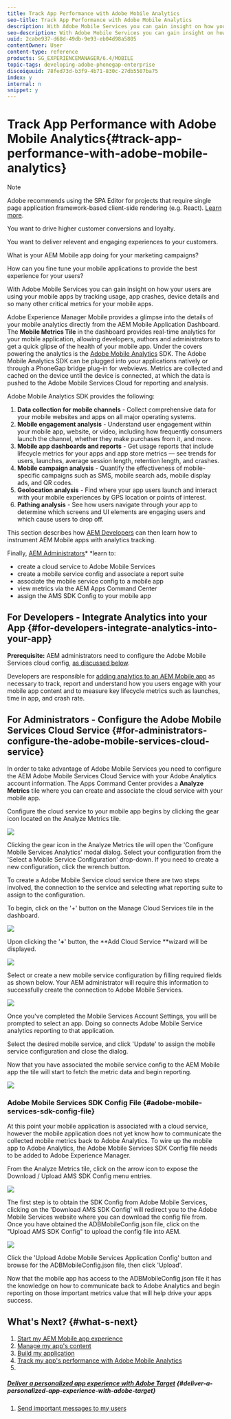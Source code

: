 ```yaml
---
title: Track App Performance with Adobe Mobile Analytics
seo-title: Track App Performance with Adobe Mobile Analytics
description: With Adobe Mobile Services you can gain insight on how your users are using your mobile apps by tracking usage, app crashes, device details and so many other critical metrics for your mobile apps. Follow this page to learn more.
seo-description: With Adobe Mobile Services you can gain insight on how your users are using your mobile apps by tracking usage, app crashes, device details and so many other critical metrics for your mobile apps. Follow this page to learn more.
uuid: 2cabe937-d68d-49db-9e93-eb04d98a5805
contentOwner: User
content-type: reference
products: SG_EXPERIENCEMANAGER/6.4/MOBILE
topic-tags: developing-adobe-phonegap-enterprise
discoiquuid: 78fed73d-b3f9-4b71-830c-27db5507ba75
index: y
internal: n
snippet: y
---
```


# Track App Performance with Adobe Mobile Analytics{#track-app-performance-with-adobe-mobile-analytics}

>[!NOTE]
>
>Adobe recommends using the SPA Editor for projects that require single page application framework-based client-side rendering (e.g. React). [Learn more](../../sites/developing/using/spa-overview.md).

You want to drive higher customer conversions and loyalty.

You want to deliver relevent and engaging experiences to your customers.

What is your AEM Mobile app doing for your marketing campaigns?

How can you fine tune your mobile applications to provide the best experience for your users?

With Adobe Mobile Services you can gain insight on how your users are using your mobile apps by tracking usage, app crashes, device details and so many other critical metrics for your mobile apps.

Adobe Experience Manager Mobile provides a glimpse into the details of your mobile analytics directly from the AEM Mobile Application Dashboard. The **Mobile Metrics Tile** in the dashboard provides real-time analytics for your mobile application, allowing developers, authors and administrators to get a quick glipse of the health of your mobile app. Under the covers powering the analytics is the [Adobe Mobile Analytics](http://www.adobe.com/ca/solutions/digital-analytics/mobile-web-apps-analytics.html) SDK. The Adobe Mobile Analytics SDK can be plugged into your applications natively or through a PhoneGap bridge plug-in for webviews. Metrics are collected and cached on the device until the device is connected, at which the data is pushed to the Adobe Mobile Services Cloud for reporting and analysis.

Adobe Mobile Analytics SDK provides the following:

1. **Data collection for mobile channels** - Collect comprehensive data for your mobile websites and apps on all major operating systems.
1. **Mobile engagement analysis** - Understand user engagement within your mobile app, website, or video, including how frequently consumers launch the channel, whether they make purchases from it, and more.
1. **Mobile app dashboards and reports** - Get usage reports that include lifecycle metrics for your apps and app store metrics — see trends for users, launches, average session length, retention length, and crashes.
1. **Mobile campaign analysis** - Quantify the effectiveness of mobile-specific campaigns such as SMS, mobile search ads, mobile display ads, and QR codes.
1. **Geolocation analysis** - Find where your app users launch and interact with your mobile experiences by GPS location or points of interest.
1. **Pathing analysis** - See how users navigate through your app to determine which screens and UI elements are engaging users and which cause users to drop off.

This section describes how [AEM Developers](#developers) can then learn how to instrument AEM Mobile apps with analytics tracking.

Finally, [AEM Administrators](#administrators)* *learn to:

* create a cloud service to Adobe Mobile Services
* create a mobile service config and associate a report suite
* associate the mobile service config to a mobile app
* view metrics via the AEM Apps Command Center
* assign the AMS SDK Config to your mobile app

## For Developers - Integrate Analytics into your App {#for-developers-integrate-analytics-into-your-app}

**Prerequisite:** AEM administrators need to configure the Adobe Mobile Services cloud config, [as discussed below](#amscloudserviceconfig).

Developers are responsible for [adding analytics to an AEM Mobile app](/content/docs/en/aem/6-3/develop/mobile-apps/apps/add-analytics-to-apps) as necessary to track, report and understand how you users engage with your mobile app content and to measure key lifecycle metrics such as launches, time in app, and crash rate.

## For Administrators - Configure the Adobe Mobile Services Cloud Service {#for-administrators-configure-the-adobe-mobile-services-cloud-service}

In order to take advantage of Adobe Mobile Services you need to configure the AEM Adobe Mobile Services Cloud Service with your Adobe Analytics account information. The Apps Command Center provides a **Analyze Metrics** tile where you can create and associate the cloud service with your mobile app.

Configure the cloud service to your mobile app begins by clicking the gear icon located on the Analyze Metrics tile.

![](assets/chlimage_1-130.png)

Clicking the gear icon in the Analyze Metrics tile will open the 'Configure Mobile Services Analytics' modal dialog. Select your configuration from the 'Select a Mobile Service Configuration' drop-down. If you need to create a new configuration, click the wrench button.

To create a Adobe Mobile Service cloud service there are two steps involved, the connection to the service and selecting what reporting suite to assign to the configuration.

To begin, click on the '+' button on the Manage Cloud Services tile in the dashboard.

![](assets/chlimage_1-131.png)

Upon clicking the '**+**' button, the **Add Cloud Service **wizard will be displayed.

![](assets/chlimage_1-132.png)

Select or create a new mobile service configuration by filling required fields as shown below. Your AEM administrator will require this information to successfully create the connection to Adobe Mobile Services.

![](assets/chlimage_1-133.png)

Once you've completed the Mobile Services Account Settings, you will be prompted to select an app. Doing so connects Adobe Mobile Service analytics reporting to that application.

Select the desired mobile service, and click 'Update' to assign the mobile service configuration and close the dialog.

Now that you have associated the mobile service config to the AEM Mobile app the tile will start to fetch the metric data and begin reporting.

![](assets/chlimage_1-134.png)

### Adobe Mobile Services SDK Config File {#adobe-mobile-services-sdk-config-file}

At this point your mobile application is associated with a cloud service, however the mobile application does not yet know how to communicate the collected mobile metrics back to Adobe Analytics. To wire up the mobile app to Adobe Analytics, the Adobe Mobile Services SDK Config file needs to be added to Adobe Experience Manager.

From the Analyze Metrics tile, click on the arrow icon to expose the Download / Upload AMS SDK Config menu entries.

![](assets/chlimage_1-135.png)

The first step is to obtain the SDK Config from Adobe Mobile Services, clicking on the 'Download AMS SDK Config' will redirect you to the Adobe Mobile Services website where you can download the config file from. Once you have obtained the ADBMobileConfig.json file, click on the "Upload AMS SDK Config" to upload the config file into AEM.

![](assets/chlimage_1-136.png)

Click the 'Upload Adobe Mobile Services Application Config' button and browse for the ADBMobileConfig.json file, then click 'Upload'.

Now that the mobile app has access to the ADBMobileConfig.json file it has the knowledge on how to communicate back to Adobe Analytics and begin reporting on those important metrics value that will help drive your apps success.

## What's Next? {#what-s-next}

1. [Start my AEM Mobile app experience](/content/docs/en/aem/6-3/develop/mobile-apps/starting-a-new-aem-mobile-app)
1. [Manage my app's content](/content/docs/en/aem/6-3/develop/mobile-apps/manage-my-apps-content)
1. [Build my application](/content/docs/en/aem/6-3/author/authoring-mobile-apps/build-app-through-adobe-phonegap-build-cloud-service)
1. [Track my app's performance with Adobe Mobile Analytics](../../mobile/using/phonegap-intro-to-app-analytics.md)
1. 

   ##### [Deliver a personalized app experience with Adobe Target](/content/docs/en/aem/6-3/develop/mobile-apps/apps/aem-mobile-content-personalization) {#deliver-a-personalized-app-experience-with-adobe-target}

1. [Send important messages to my users](/content/docs/en/aem/6-3/develop/mobile-apps/apps/push-notifications)

